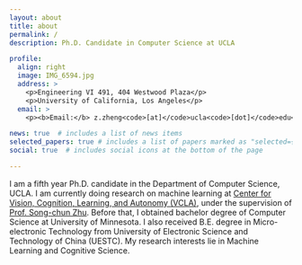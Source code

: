```yaml
---
layout: about
title: about
permalink: /
description: Ph.D. Candidate in Computer Science at UCLA

profile:
  align: right
  image: IMG_6594.jpg
  address: >
    <p>Engineering VI 491, 404 Westwood Plaza</p>
    <p>University of California, Los Angeles</p>
  email: >
    <p><b>Email:</b> z.zheng<code>[at]</code>ucla<code>[dot]</code>edu</p>

news: true  # includes a list of news items
selected_papers: true # includes a list of papers marked as "selected={true}"
social: true  # includes social icons at the bottom of the page

---
```


I am a fifth year Ph.D. candidate in the Department of Computer Science, UCLA. I am currently doing research on machine learning at [Center for Vision, Cognition, Learning, and Autonomy (VCLA)](https://vcla.stat.ucla.edu/), under the supervision of [Prof. Song-chun Zhu](http://www.stat.ucla.edu/~sczhu/). Before that, I obtained bachelor degree of Computer Science at University of Minnesota. I also received B.E. degree in Micro-electronic Technology from University of Electronic Science and Technology of China (UESTC). My research interests lie in Machine Learning and Cognitive Science.

<!-- Write your biography here. Tell the world about yourself. Link to your favorite [subreddit](http://reddit.com){:target="\_blank"}. You can put a picture in, too. The code is already in, just name your picture `prof_pic.jpg` and put it in the `img/` folder.

Put your address / P.O. box / other info right below your picture. You can also disable any these elements by editing `profile` property of the YAML header of your `_pages/about.md`. Edit `_bibliography/papers.bib` and Jekyll will render your [publications page](/al-folio/publications/) automatically.

Link to your social media connections, too. This theme is set up to use [Font Awesome icons](http://fortawesome.github.io/Font-Awesome/){:target="\_blank"} and [Academicons](https://jpswalsh.github.io/academicons/){:target="\_blank"}, like the ones below. Add your Facebook, Twitter, LinkedIn, Google Scholar, or just disable all of them. -->

